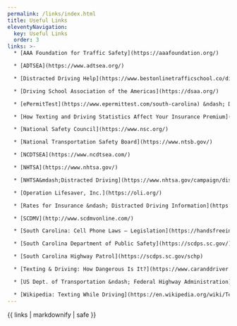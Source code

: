 ```yaml
---
permalink: /links/index.html
title: Useful Links
eleventyNavigation:
  key: Useful Links
  order: 3
links: >-
  * [AAA Foundation for Traffic Safety](https://aaafoundation.org/)

  * [ADTSEA](https://www.adtsea.org/)

  * [Distracted Driving Help](https://www.bestonlinetrafficschool.co/distracted-driving/)

  * [Driving School Association of the Americas](https://dsaa.org/)

  * [ePermitTest](https://www.epermittest.com/south-carolina) &ndash; Discover all the free resources ePermitTest provides for studying to get your permit or license.

  * [How Texting and Driving Statistics Affect Your Insurance Premium](https://www.buyautoinsurance.com/texting-and-driving/)

  * [National Safety Council](https://www.nsc.org/)

  * [National Transportation Safety Board](https://www.ntsb.gov/)

  * [NCDTSEA](https://www.ncdtsea.com/)

  * [NHTSA](https://www.nhtsa.gov/)

  * [NHTSA&mdash;Distracted Driving](https://www.nhtsa.gov/campaign/distracted-driving)

  * [Operation Lifesaver, Inc.](https://oli.org/)

  * [Rates for Insurance &ndash; Distracted Driving Information](https://ratesforinsurance.com/distracted-driving/)

  * [SCDMV](http://www.scdmvonline.com/)

  * [South Carolina: Cell Phone Laws – Legislation](https://handsfreeinfo.com/south-carolina-cell-phone-laws-legislation/)

  * [South Carolina Department of Public Safety](https://scdps.sc.gov/)

  * [South Carolina Highway Patrol](https://scdps.sc.gov/schp)

  * [Texting & Driving: How Dangerous Is It?](https://www.caranddriver.com/features/texting-while-driving-how-dangerous-is-it)

  * [US Dept. of Transportation &ndash; Federal Highway Administration](https://highways.dot.gov/)

  * [Wikipedia: Texting While Driving](https://en.wikipedia.org/wiki/Texting_while_driving)
---
```

<div class="no-type-list">
  {{ links | markdownify | safe }}
</div>